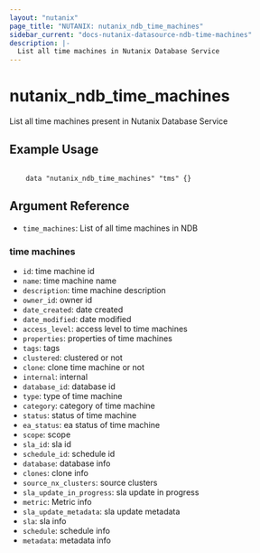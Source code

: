 ```yaml
---
layout: "nutanix"
page_title: "NUTANIX: nutanix_ndb_time_machines"
sidebar_current: "docs-nutanix-datasource-ndb-time-machines"
description: |-
  List all time machines in Nutanix Database Service
---
```


# nutanix_ndb_time_machines

List all time machines present in Nutanix Database Service

## Example Usage

```hcl

    data "nutanix_ndb_time_machines" "tms" {}

```

## Argument Reference

* `time_machines`: List of all time machines in NDB

### time machines

* `id`: time machine id
* `name`: time machine name
* `description`: time machine description
* `owner_id`: owner id
* `date_created`: date created
* `date_modified`: date modified
* `access_level`: access level to time machines
* `properties`: properties of time machines
* `tags`: tags
* `clustered`: clustered or not
* `clone`: clone time machine or not
* `internal`: internal 
* `database_id`: database id 
* `type`: type of time machine
* `category`:  category of time machine
* `status`: status of time machine
* `ea_status`: ea status of time machine
* `scope`: scope
* `sla_id`: sla id
* `schedule_id`: schedule id
* `database`: database info
* `clones`: clone info
* `source_nx_clusters`: source clusters
* `sla_update_in_progress`: sla update in progress
* `metric`: Metric info
* `sla_update_metadata`: sla update metadata
* `sla`: sla info
* `schedule`: schedule info
* `metadata`: metadata info
